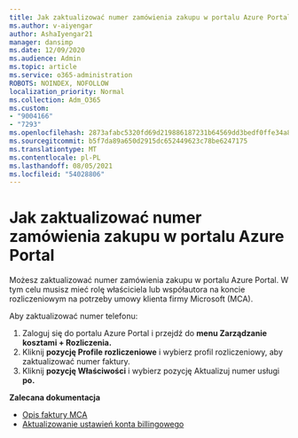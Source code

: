 ```yaml
---
title: Jak zaktualizować numer zamówienia zakupu w portalu Azure Portal
ms.author: v-aiyengar
author: AshaIyengar21
manager: dansimp
ms.date: 12/09/2020
ms.audience: Admin
ms.topic: article
ms.service: o365-administration
ROBOTS: NOINDEX, NOFOLLOW
localization_priority: Normal
ms.collection: Adm_O365
ms.custom:
- "9004166"
- "7293"
ms.openlocfilehash: 2873afabc5320fd69d219886187231b64569dd3bedf0ffe34a8ed2485456f966
ms.sourcegitcommit: b5f7da89a650d2915dc652449623c78be6247175
ms.translationtype: MT
ms.contentlocale: pl-PL
ms.lasthandoff: 08/05/2021
ms.locfileid: "54028806"
---
```

# <a name="how-to-update-an-purchase-order-number-in-azure-portal"></a>Jak zaktualizować numer zamówienia zakupu w portalu Azure Portal

Możesz zaktualizować numer zamówienia zakupu w portalu Azure Portal. W tym celu musisz mieć rolę właściciela lub współautora na koncie rozliczeniowym na potrzeby umowy klienta firmy Microsoft (MCA). 

Aby zaktualizować numer telefonu:
1. Zaloguj się do portalu Azure Portal i przejdź do **menu Zarządzanie kosztami + Rozliczenia.**
1. Kliknij **pozycję Profile rozliczeniowe** i wybierz profil rozliczeniowy, aby zaktualizować numer faktury.
1. Kliknij **pozycję Właściwości** i wybierz pozycję Aktualizuj numer usługi **po.** 

**Zalecana dokumentacja**

- [Opis faktury MCA](https://docs.microsoft.com/azure/cost-management-billing/understand/mca-understand-your-invoice)
- [Aktualizowanie ustawień konta billingowego](https://docs.microsoft.com/microsoft-store/update-microsoft-store-for-business-account-settings)  
